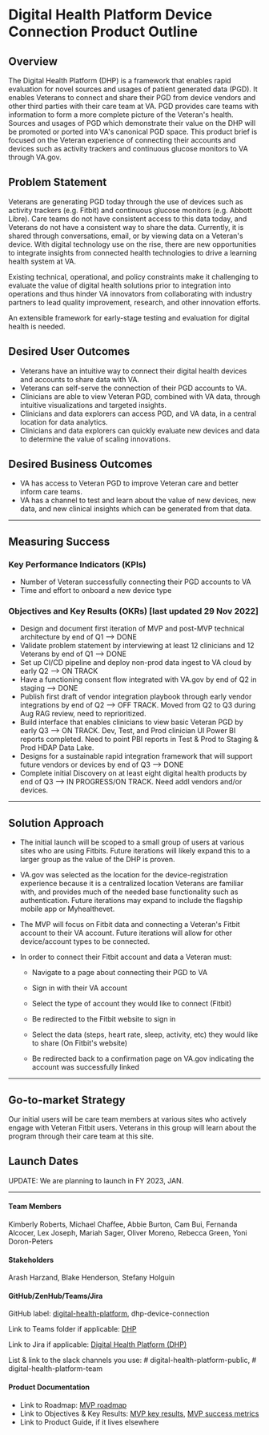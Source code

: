 
Digital Health Platform Device Connection Product Outline
========================

Overview
--------

The Digital Health Platform (DHP) is a framework that enables rapid evaluation for novel sources and usages of patient generated data (PGD). It enables Veterans to connect and share their PGD from device vendors and other third parties with their care team at VA. PGD provides care teams with information to form a more complete picture of the Veteran's health. Sources and usages of PGD which demonstrate their value on the DHP will be promoted or ported into VA's canonical PGD space. This product brief is focused on the Veteran experience of connecting their accounts and devices such as activity trackers and continuous glucose monitors to VA through VA.gov. 

Problem Statement
-----------------

Veterans are generating PGD today through the use of devices such as activity trackers (e.g. Fitbit) and continuous glucose monitors (e.g. Abbott Libre). Care teams do not have consistent access to this data today, and Veterans do not have a consistent way to share the data. Currently, it is shared through conversations, email, or by viewing data on a Veteran's device. With digital technology use on the rise, there are new opportunities to integrate insights from connected health technologies to drive a learning health system at VA.

Existing technical, operational, and policy constraints make it challenging to evaluate the value of digital health solutions prior to integration into operations and thus hinder VA innovators from collaborating with industry partners to lead quality improvement, research, and other innovation efforts.

An extensible framework for early-stage testing and evaluation for digital health is needed.

Desired User Outcomes
---------------------

-   Veterans have an intuitive way to connect their digital health devices and accounts to share data with VA.
-   Veterans can self-serve the connection of their PGD accounts to VA.
-   Clinicians are able to view Veteran PGD, combined with VA data, through intuitive visualizations and targeted insights.
-   Clinicians and data explorers can access PGD, and VA data, in a central location for data analytics.
-   Clinicians and data explorers can quickly evaluate new devices and data to determine the value of scaling innovations.

Desired Business Outcomes
-------------------------

-   VA has access to Veteran PGD to improve Veteran care and better inform care teams.
-   VA has a channel to test and learn about the value of new devices, new data, and new clinical insights which can be generated from that data.

* * * * *

Measuring Success
-----------------

### Key Performance Indicators (KPIs)

-   Number of Veteran successfully connecting their PGD accounts to VA
-   Time and effort to onboard a new device type

### Objectives and Key Results (OKRs) [last updated 29 Nov 2022]

-   Design and document first iteration of MVP and post-MVP technical architecture by end of Q1  --> DONE
-   Validate problem statement by interviewing at least 12 clinicians and 12 Veterans by end of Q1 --> DONE
-   Set up CI/CD pipeline and deploy non-prod data ingest to VA cloud by early Q2 --> ON TRACK
-   Have a functioning consent flow integrated with VA.gov by end of Q2 in staging --> DONE
-   Publish first draft of vendor integration playbook through early vendor integrations by end of Q2 --> OFF TRACK. Moved from Q2 to Q3 during Aug RAG review, need to reprioritized. 
-   Build interface that enables clinicians to view basic Veteran PGD by early Q3 --> ON TRACK.  Dev, Test, and Prod clinician UI Power BI reports completed. Need to point PBI reports in Test & Prod to Staging & Prod HDAP Data Lake.
-   Designs for a sustainable rapid integration framework that will support future vendors or devices by end of Q3 --> DONE
-   Complete initial Discovery on at least eight digital health products by end of Q3 --> IN PROGRESS/ON TRACK. Need addl vendors and/or devices.

* * * * *

Solution Approach
-------------------

-   The initial launch will be scoped to a small group of users at various sites who are using Fitbits. Future iterations will likely expand this to a larger group as the value of the DHP is proven. 

-   VA.gov was selected as the location for the device-registration experience because it is a centralized location Veterans are familiar with, and provides much of the needed base functionality such as authentication. Future iterations may expand to include the flagship mobile app or Myhealthevet.  

-   The MVP will focus on Fitbit data and connecting a Veteran's Fitbit account to their VA account. Future iterations will allow for other device/account types to be connected.

-   In order to connect their Fitbit account and data a Veteran must:

    -   Navigate to a page about connecting their PGD to VA

    -   Sign in with their VA account

    -   Select the type of account they would like to connect (Fitbit)

    -   Be redirected to the Fitbit website to sign in 

    -   Select the data (steps, heart rate, sleep, activity, etc) they would like to share (On Fitbit's website)

    -   Be redirected back to a confirmation page on VA.gov indicating the account was successfully linked

* * * * *

Go-to-market Strategy
---------------------

Our initial users will be care team members at various sites who actively engage with Veteran Fitbit users. Veterans in this group will learn about the program through their care team at this site.

Launch Dates
------------

UPDATE: We are planning to launch in FY 2023, JAN.

* * * * *

#### Team Members

Kimberly Roberts, Michael Chaffee, Abbie Burton, Cam Bui, Fernanda Alcocer, Lex Joseph, Mariah Sager, Oliver Moreno, Rebecca Green, Yoni Doron-Peters 

#### Stakeholders

Arash Harzand, Blake Henderson, Stefany Holguin

#### GitHub/ZenHub/Teams/Jira
GitHub label: [digital-health-platform](https://github.com/department-of-veterans-affairs/va.gov-team/tree/master/products/health-care/digital-health-platform), dhp-device-connection

Link to Teams folder if applicable: [DHP](https://teams.microsoft.com/l/team/19%3apBPuU6y6bX06LRhBKrJzImm8XBFuHOsfpUKzWtFhIVU1%40thread.tacv2/conversations?groupId=93a7bb6d-ecf0-4195-a188-03a1484d0f25&tenantId=e95f1b23-abaf-45ee-821d-b7ab251ab3bf)

Link to Jira if applicable: [Digital Health Platform (DHP)](https://vajira.max.gov/projects/DHP/summary)

List & link to the slack channels you use: # digital-health-platform-public, # digital-health-platform-team 

#### Product Documentation
- Link to Roadmap: [MVP roadmap](https://community.max.gov/display/VAExternal/MVP+Roadmap)
- Link to Objectives & Key Results: [MVP key results](https://community.max.gov/display/VAExternal/MVP+Key+Results), [MVP success metrics](https://community.max.gov/display/VAExternal/MVP+Success+Metrics)
- Link to Product Guide, if it lives elsewhere




